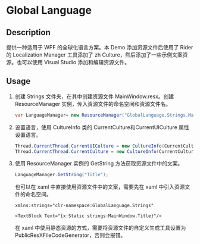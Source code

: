 # Global Language
## Description

提供一种适用于 WPF 的全球化语言方案。本 Demo 添加资源文件后使用了 Rider 的 Localization Manager 工具添加了 zh Culture，然后添加了一些示例文案资源。也可以使用 Visual Studio 添加和编辑资源文件。

## Usage

1. 创建 Strings 文件夹，在其中创建资源文件 MainWindow.resx。创建 ResourceManager 实例，传入资源文件的命名空间和资源文件名。

    ```csharp
    var LanguageManager= new ResourceManager("GlobalLanguage.Strings.MainWindow", Assembly.GetExecutingAssembly());
    ```

2. 设置语言，使用 CultureInfo 类的 CurrentCulture和CurrentUICulture 属性设置语言。

    ```csharp
    Thread.CurrentThread.CurrentUICulture = new CultureInfo(CurrentCulture);
    Thread.CurrentThread.CurrentCulture = new CultureInfo(CurrentCulture);
    ```
   
3. 使用 ResourceManager 实例的 GetString 方法获取资源文件中的文案。

    ```csharp
    LanguageManager.GetString("Title");
    ```
   也可以在 xaml 中直接使用资源文件中的文案，需要先在 xaml 中引入资源文件的命名空间。
   
    ```xaml
    xmlns:strings="clr-namespace:GlobalLanguage.Strings"
   
    <TextBlock Text="{x:Static strings:MainWindow.Title}"/>
    ```
    在 xaml 中使用静态资源的方式，需要将资源文件的自定义生成工具设置为 PublicResXFileCodeGenerator，否则会报错。
